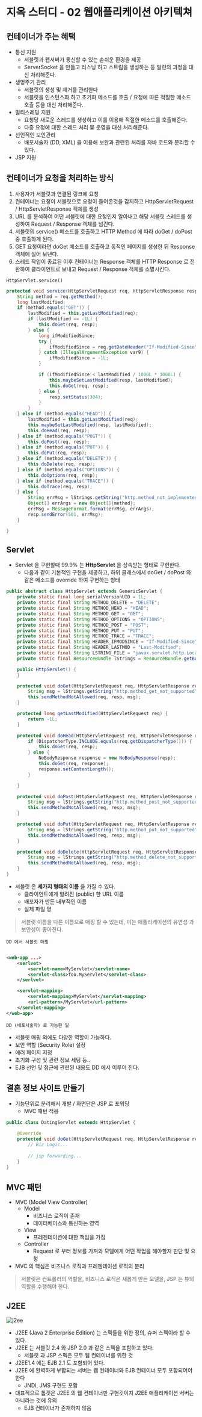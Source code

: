 # 지옥 스터디 - 02 웹애플리케이션 아키텍쳐

## 컨테이너가 주는 혜택
- 통신 지원
  - 서블릿과 웹서버가 통신할 수 있는 손쉬운 환경을 제공
  - ServerSocket 을 만들고 리스닝 하고 스트림을 생성하는 등 일련의 과정을 대신 처리해준다.
- 생명주기 관리
  - 서블릿의 생성 및 제거를 관리한다
  - 서블릿을 인스턴스화 하고 초기화 메소드를 호출 / 요청에 따른 적절한 메소드 호출 등을 대신 처리해준다.
- 멀티스레딩 지원
  - 요청당 새로운 스레드를 생성하고 이를 이용해 적절한 메소드를 호출해준다.
  - 다중 요청에 대한 스레드 처리 믗 운영을 대신 처리해준다.
- 선언적인 보안관리
  - 배포서술자 (DD, XML) 을 이용해 보완과 관련된 처리를 자바 코드와 분리할 수 있다.
- JSP 지원

## 컨테이너가 요청을 처리하는 방식
1. 사용자가 서블릿과 연결된 링크에 요청
2. 컨테이너는 요청이 서블릿으로 요청이 들어온것을 감지하고 HttpServletRequest / HttpServletResponse 객체를 생성
3. URL 를 분석하여 어떤 서블릿에 대한 요청인지 알아내고 해당 서블릿 스레드를 생성하여 Request / Response 객체를 넘긴다.
4. 서블릿의 service() 메소드를 호출하고 HTTP Method 에 따라 doGet / doPost 중 호출하게 된다.
5. GET 요청이라면 doGet 메소드를 호출하고 동적인 페이지를 생성한 뒤 Response 객체에 실어 보낸다.
6. 스레드 작업이 종료된 이후 컨테이너는 Response 객체를 HTTP Response 로 전환하여 클라이언트로 보내고 Request / Response 객체를 소멸시킨다.

`HttpServlet.service()`

```java
protected void service(HttpServletRequest req, HttpServletResponse resp) throws ServletException, IOException {
    String method = req.getMethod();
    long lastModified;
    if (method.equals("GET")) {
        lastModified = this.getLastModified(req);
        if (lastModified == -1L) {
            this.doGet(req, resp);
        } else {
            long ifModifiedSince;
            try {
                ifModifiedSince = req.getDateHeader("If-Modified-Since");
            } catch (IllegalArgumentException var9) {
                ifModifiedSince = -1L;
            }

            if (ifModifiedSince < lastModified / 1000L * 1000L) {
                this.maybeSetLastModified(resp, lastModified);
                this.doGet(req, resp);
            } else {
                resp.setStatus(304);
            }
        }
    } else if (method.equals("HEAD")) {
        lastModified = this.getLastModified(req);
        this.maybeSetLastModified(resp, lastModified);
        this.doHead(req, resp);
    } else if (method.equals("POST")) {
        this.doPost(req, resp);
    } else if (method.equals("PUT")) {
        this.doPut(req, resp);
    } else if (method.equals("DELETE")) {
        this.doDelete(req, resp);
    } else if (method.equals("OPTIONS")) {
        this.doOptions(req, resp);
    } else if (method.equals("TRACE")) {
        this.doTrace(req, resp);
    } else {
        String errMsg = lStrings.getString("http.method_not_implemented");
        Object[] errArgs = new Object[]{method};
        errMsg = MessageFormat.format(errMsg, errArgs);
        resp.sendError(501, errMsg);
    }

}
```

## Servlet
- Servlet 을 구현할때 99.9% 는 **HttpServlet** 을 상속받는 형태로 구현한다.
    - 다음과 같이 기본적인 구현을 제공하고, 하위 클래스에서 doGet / doPost 와 같은 메소드를 override 하여 구현하는 형태

```java
public abstract class HttpServlet extends GenericServlet {
    private static final long serialVersionUID = 1L;
    private static final String METHOD_DELETE = "DELETE";
    private static final String METHOD_HEAD = "HEAD";
    private static final String METHOD_GET = "GET";
    private static final String METHOD_OPTIONS = "OPTIONS";
    private static final String METHOD_POST = "POST";
    private static final String METHOD_PUT = "PUT";
    private static final String METHOD_TRACE = "TRACE";
    private static final String HEADER_IFMODSINCE = "If-Modified-Since";
    private static final String HEADER_LASTMOD = "Last-Modified";
    private static final String LSTRING_FILE = "javax.servlet.http.LocalStrings";
    private static final ResourceBundle lStrings = ResourceBundle.getBundle("javax.servlet.http.LocalStrings");

    public HttpServlet() {
    }

    protected void doGet(HttpServletRequest req, HttpServletResponse resp) throws ServletException, IOException {
        String msg = lStrings.getString("http.method_get_not_supported");
        this.sendMethodNotAllowed(req, resp, msg);
    }

    protected long getLastModified(HttpServletRequest req) {
        return -1L;
    }

    protected void doHead(HttpServletRequest req, HttpServletResponse resp) throws ServletException, IOException {
        if (DispatcherType.INCLUDE.equals(req.getDispatcherType())) {
            this.doGet(req, resp);
        } else {
            NoBodyResponse response = new NoBodyResponse(resp);
            this.doGet(req, response);
            response.setContentLength();
        }

    }

    protected void doPost(HttpServletRequest req, HttpServletResponse resp) throws ServletException, IOException {
        String msg = lStrings.getString("http.method_post_not_supported");
        this.sendMethodNotAllowed(req, resp, msg);
    }

    protected void doPut(HttpServletRequest req, HttpServletResponse resp) throws ServletException, IOException {
        String msg = lStrings.getString("http.method_put_not_supported");
        this.sendMethodNotAllowed(req, resp, msg);
    }

    protected void doDelete(HttpServletRequest req, HttpServletResponse resp) throws ServletException, IOException {
        String msg = lStrings.getString("http.method_delete_not_supported");
        this.sendMethodNotAllowed(req, resp, msg);
    }
}
```

- 서블릿 은 **세가지 형태의 이름** 을 가질 수 있다.
  - 클라이언트에게 알려진 (public) 한 URL 이름
  - 배포자가 만든 내부적인 이름
  - 실제 파일 명

> 서블릿 이름을 다른 이름으로 매핑 할 수 있는데, 이는 애플리케이션의 유연성 과 보안성이 좋아진다.

`DD 에서 서블릿 매핑`

```xml

<web-app ...>
    <serlvet>
        <servlet-name>MyServlet</servlet-name>
        <servlet-class>foo.MyServlet</servlet-class>
    </serlvet>

    <servlet-mapping>
        <servlet-mapping>MyServlet</servlet-mapping>
        <url-pattern>/MyServlet</url-pattern>
    </servlet-mapping>
</web-app>
```

`DD (배포서술자) 로 가능한 일`
- 서블릿 매핑 외에도 다양한 역할이 가능하다.
- 보안 역할 (Security Role) 설정
- 에러 페이지 지정
- 초기화 구성 및 관련 정보 세팅 등..
- EJB 선언 및 접근에 관련된 내용도 DD 에서 이루어 진다.

## 결혼 정보 사이트 만들기
- 기능단위로 분리해서 개발 / 화면단은 JSP 로 포워딩
    - MVC 패턴 적용
```java
public class DatingServlet extends HttpServlet {

	@Override
	protected void doGet(HttpServletRequest req, HttpServletResponse resp) throws ServletException, IOException {
		// Biz Logic...
        
        // jsp forwarding...
	}
}
```

## MVC 패턴
- MVC (Model View Controller)
  - Model
    - 비즈니스 로직이 존재
    - 데이터베이스와 통신하는 영역
  - View
    - 프레젠테이션에 대한 책임을 가짐
  - Controller
    - Request 로 부터 정보를 가져와 모델에게 어떤 작업을 해야할지 판단 및 요청
- MVC 의 핵심은 비즈니스 로직과 프레젠테이션 로직의 분리

> 서블릿은 컨트롤러의 역할을, 비즈니스 로직은 새롭게 만든 모델을, JSP 는 뷰의 역할을 수행해야 한다.

## J2EE

![j2ee](./images/j2ee.png)

- J2EE (Java 2 Enterprise Edition) 는 스펙들을 위한 정의, 슈퍼 스펙이라 할 수 있다.
- J2EE 는 서블릿 2.4 와 JSP 2.0 과 같은 스펙을 포함하고 있다.
  - 서블릿 과 JSP 스펙은 모두 웹 컨테이너를 위한 것
- J2EE1.4 에는 EJB 2.1 도 포함되어 있다.
- J2EE 에 완벽하게 부합되는 서버는 웹 컨테이너와 EJB 컨테이너 모두 포함되어야 한다
  - JNDI, JMS 구현도 포함
- 대표적으로 톰캣은 J2EE 의 웹 컨테이너만 구현것이지 J2EE 애플리케이션 서버는 아니라는 것에 유의
  - EJB 컨테이너가 존재하지 않음